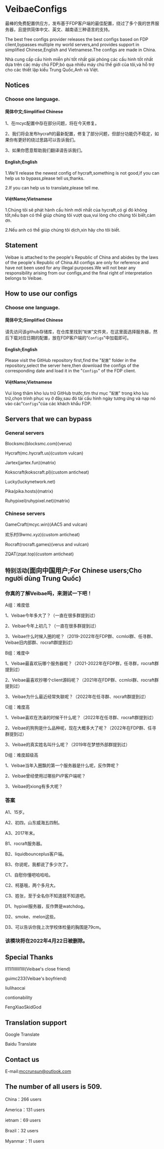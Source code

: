 # VeibaeConfigs
最棒的免费配置供应方，发布基于FDP客户端的最佳配置，绕过了多个我的世界服务器，且提供简体中文、英文、越南语三种语言的支持。

The best free configs provider releases the best configs based on FDP client,bypasses multiple my world servers,and provides support in simplified Chinese,English and Vietnamese.The configs are made in China.

Nhà cung cấp cấu hình miễn phí tốt nhất giải phóng các cấu hình tốt nhất dựa trên các máy chủ FDP,bỏ qua nhiều máy chủ thế giới của tôi,và hỗ trợ cho các thiết lập kiểu Trung Quốc,Anh và Việt.

## Notices
### Choose one language.
#### 简体中文;Simplified Chinese
1、在mcyc配置中存在部分问题，将在今天修复。

2、我们将会发布hycraft的最新配置，修复了部分问题，但部分功能仍不稳定，如果你有更好的绕过思路可以告诉我们。

3、如果你愿意帮助我们翻译请告诉我们。

#### English;English
1.We'll release the newest config of hycraft,something is not good,if you can help us to bypass,please tell us,thanks.

2.If you can help us to translate,please tell me.

#### ViệtName;Vietnamese
1.Chúng tôi sẽ phát hành cấu hình mới nhất của hycraft,có gì đó không tốt,nếu bạn có thể giúp chúng tôi vượt qua,vui lòng cho chúng tôi biết,cảm ơn.

2.Nếu anh có thể giúp chúng tôi dịch,xin hãy cho tôi biết.

## Statement
Veibae is attached to the people's Republic of China and abides by the laws of the people's Republic of China.All configs are only for reference and have not been used for any illegal purposes.We will not bear any responsibility arising from our configs,and the final right of interpretation belongs to Veibae.

## How to use our configs
### Choose one language.
#### 简体中文;Simplified Chinese
请先访问该github存储库，在仓库里找到“`配置`”文件夹，在这里面选择服务器，然后下载对应日期的配置，放在FDP客户端的“`Configs`”中加载即可。

#### English;English
Please visit the GitHub repository first,find the "`配置`" folder in the repository,select the server here,then download the configs of the corresponding date and load it in the "`Configs`" of the FDP client.

#### ViệtName;Vietnamese
Vui lòng thăm kho lưu trữ GitHub trước,tìm thư mục "`配置`" trong kho lưu trữ,chọn trình phục vụ ở đây,sau đó tải cấu hình ngày tương ứng và nạp nó vào các"`Configs`"của các khách khẩu FDP.

## Servers that we can bypass
### General servers
Blocksmc(blocksmc.com)(verus)

Hycraft(mc.hycraft.us)(custom vulcan)

Jartex(jartex.fun)(matrix)

Kokscraft(kokscraft.pl)(custom anticheat)

Lucky(luckynetwork.net)

Pika(pika.hosts)(matrix)

Ruhypixel(ruhypixel.net)(matrix)

### Chinese servers
GameCraft(mcyc.win)(AAC5 and vulcan)

欢乐村(9wmc.xyz)(custom anticheat)

Rocraft(rocraft.games)(verus and vulcan)

ZQAT(zqat.top)(custom anticheat)

## `特别活动`(面向中国用户;For Chinese users;Cho người dùng Trung Quốc)
### 你真的了解Veibae吗，来测试一下吧！

A组：难度低

1、Veibae今年多大了？（一直在很多群提到过）

2、Veibae今年上初几？（一直在很多群提到过）

3、Veibae什么时候入圈的呢？（2019-2022年在FDP群、ccmlol群、任寻群、Veibae旧内部群、rocraft群提到过）

B组：难度中

1、Veibae最喜欢玩哪个服务器呢？（2021-2022年在FDP群，任寻群，rocraft群提到过）

2、Veibae最喜欢抄哪个client源码呢？（2021年在FDP群、ccmlol群、rocraft群提到过）

3、Veibae为什么最近经常失联呢？（2022年在任寻群、rocraft群提到过）

C组：难度高

1、Veibae喜欢在洗澡的时候干什么呢？（2022年在任寻群、rocraft群提到过）

2、Veibae的狗狗是什么品种呢，现在大概多大了呢？（2022年在FDP群、任寻群提到过）

3、Veibae的真实姓名叫什么呢？（2019年在梦想外部群提到过）

D组：难度超级高

1、Veibae当年入圈飘的第一个服务器是什么呢，反作弊呢？

2、Veibae曾经使用过哪些PVP客户端呢？

3、Veibae的xiong有多大呢？

### 答案

A1、15岁。

A2、初四，山东威海五四制。

A3、2017年末。

B1、rocraft服务器。

B2、liquidbounceplus客户端。

B3、你说呢，我都说了多少次了。

C1、自慰你懂吧哈哈哈。

C2、柯基哦，两个多月大。

C3、姓张，至于全名你不知道就不知道吧。

D1、hypixel服务器，反作弊是watchdog。

D2、smoke、melon这些。

D3、可以告诉你我上次学校体检量的胸围是79cm。

### 该模块将在2022年4月22日被删除。

## Special Thanks
ll11l1lIllIl1lll(Veibae's close friend)

guimc233(Veibae's boyfriend)

liulihaocai

contionability

FengXiaoSkidGod

## Translation support
Google Translate

Baidu Translate

## Contact us
E-mail:mccrunsun@outlook.com

## The number of all users is 509.
China：266 users

America：131 users

ietnam：69 users

Brazil：32 users

Myanmar：11 users
